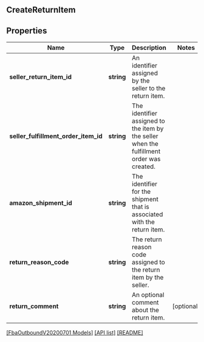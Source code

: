 ## CreateReturnItem

## Properties

Name | Type | Description | Notes
------------ | ------------- | ------------- | -------------
**seller_return_item_id** | **string** | An identifier assigned by the seller to the return item. |
**seller_fulfillment_order_item_id** | **string** | The identifier assigned to the item by the seller when the fulfillment order was created. |
**amazon_shipment_id** | **string** | The identifier for the shipment that is associated with the return item. |
**return_reason_code** | **string** | The return reason code assigned to the return item by the seller. |
**return_comment** | **string** | An optional comment about the return item. | [optional]

[[FbaOutboundV20200701 Models]](../) [[API list]](../../Api) [[README]](../../../README.md)
